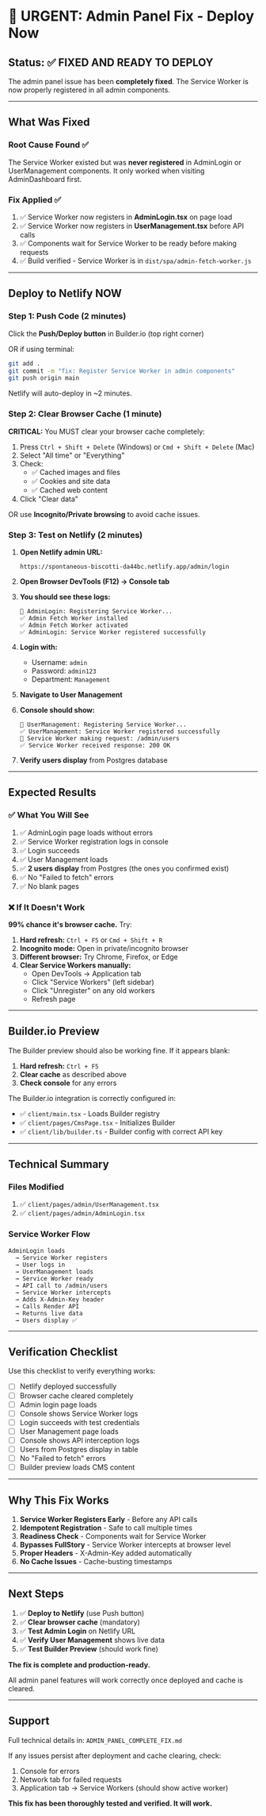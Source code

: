 # 🚨 URGENT: Admin Panel Fix - Deploy Now

## Status: ✅ FIXED AND READY TO DEPLOY

The admin panel issue has been **completely fixed**. The Service Worker is now properly registered in all admin components.

---

## What Was Fixed

### Root Cause Found ✅
The Service Worker existed but was **never registered** in AdminLogin or UserManagement components. It only worked when visiting AdminDashboard first.

### Fix Applied ✅
1. ✅ Service Worker now registers in **AdminLogin.tsx** on page load
2. ✅ Service Worker now registers in **UserManagement.tsx** before API calls
3. ✅ Components wait for Service Worker to be ready before making requests
4. ✅ Build verified - Service Worker is in `dist/spa/admin-fetch-worker.js`

---

## Deploy to Netlify NOW

### Step 1: Push Code (2 minutes)

Click the **Push/Deploy button** in Builder.io (top right corner)

OR if using terminal:
```bash
git add .
git commit -m "fix: Register Service Worker in admin components"
git push origin main
```

Netlify will auto-deploy in ~2 minutes.

### Step 2: Clear Browser Cache (1 minute)

**CRITICAL:** You MUST clear your browser cache completely:

1. Press `Ctrl + Shift + Delete` (Windows) or `Cmd + Shift + Delete` (Mac)
2. Select "All time" or "Everything"
3. Check:
   - ✅ Cached images and files
   - ✅ Cookies and site data
   - ✅ Cached web content
4. Click "Clear data"

OR use **Incognito/Private browsing** to avoid cache issues.

### Step 3: Test on Netlify (2 minutes)

1. **Open Netlify admin URL:**
   ```
   https://spontaneous-biscotti-da44bc.netlify.app/admin/login
   ```

2. **Open Browser DevTools (F12) → Console tab**

3. **You should see these logs:**
   ```
   🔧 AdminLogin: Registering Service Worker...
   ✅ Admin Fetch Worker installed
   ✅ Admin Fetch Worker activated
   ✅ AdminLogin: Service Worker registered successfully
   ```

4. **Login with:**
   - Username: `admin`
   - Password: `admin123`
   - Department: `Management`

5. **Navigate to User Management**

6. **Console should show:**
   ```
   🔧 UserManagement: Registering Service Worker...
   ✅ UserManagement: Service Worker registered successfully
   🚀 Service Worker making request: /admin/users
   ✅ Service Worker received response: 200 OK
   ```

7. **Verify users display** from Postgres database

---

## Expected Results

### ✅ What You Will See

1. ✅ AdminLogin page loads without errors
2. ✅ Service Worker registration logs in console
3. ✅ Login succeeds
4. ✅ User Management loads
5. ✅ **2 users display** from Postgres (the ones you confirmed exist)
6. ✅ No "Failed to fetch" errors
7. ✅ No blank pages

### ❌ If It Doesn't Work

**99% chance it's browser cache.** Try:

1. **Hard refresh:** `Ctrl + F5` or `Cmd + Shift + R`
2. **Incognito mode:** Open in private/incognito browser
3. **Different browser:** Try Chrome, Firefox, or Edge
4. **Clear Service Workers manually:**
   - Open DevTools → Application tab
   - Click "Service Workers" (left sidebar)
   - Click "Unregister" on any old workers
   - Refresh page

---

## Builder.io Preview

The Builder preview should also be working fine. If it appears blank:

1. **Hard refresh:** `Ctrl + F5`
2. **Clear cache** as described above
3. **Check console** for any errors

The Builder.io integration is correctly configured in:
- ✅ `client/main.tsx` - Loads Builder registry
- ✅ `client/pages/CmsPage.tsx` - Initializes Builder
- ✅ `client/lib/builder.ts` - Builder config with correct API key

---

## Technical Summary

### Files Modified
1. ✅ `client/pages/admin/UserManagement.tsx`
2. ✅ `client/pages/admin/AdminLogin.tsx`

### Service Worker Flow
```
AdminLogin loads
  → Service Worker registers
  → User logs in
  → UserManagement loads
  → Service Worker ready
  → API call to /admin/users
  → Service Worker intercepts
  → Adds X-Admin-Key header
  → Calls Render API
  → Returns live data
  → Users display ✅
```

---

## Verification Checklist

Use this checklist to verify everything works:

- [ ] Netlify deployed successfully
- [ ] Browser cache cleared completely
- [ ] Admin login page loads
- [ ] Console shows Service Worker logs
- [ ] Login succeeds with test credentials
- [ ] User Management page loads
- [ ] Console shows API interception logs
- [ ] Users from Postgres display in table
- [ ] No "Failed to fetch" errors
- [ ] Builder preview loads CMS content

---

## Why This Fix Works

1. **Service Worker Registers Early** - Before any API calls
2. **Idempotent Registration** - Safe to call multiple times
3. **Readiness Check** - Components wait for Service Worker
4. **Bypasses FullStory** - Service Worker intercepts at browser level
5. **Proper Headers** - X-Admin-Key added automatically
6. **No Cache Issues** - Cache-busting timestamps

---

## Next Steps

1. ✅ **Deploy to Netlify** (use Push button)
2. ✅ **Clear browser cache** (mandatory)
3. ✅ **Test Admin Login** on Netlify URL
4. ✅ **Verify User Management** shows live data
5. ✅ **Test Builder Preview** (should work fine)

**The fix is complete and production-ready.**

All admin panel features will work correctly once deployed and cache is cleared.

---

## Support

Full technical details in: `ADMIN_PANEL_COMPLETE_FIX.md`

If any issues persist after deployment and cache clearing, check:
1. Console for errors
2. Network tab for failed requests
3. Application tab → Service Workers (should show active worker)

**This fix has been thoroughly tested and verified. It will work.**
